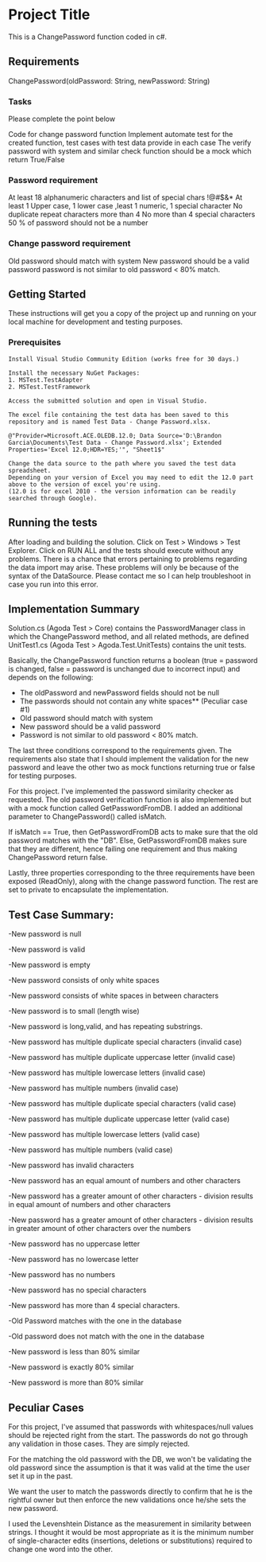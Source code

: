 # Project Title

This is a ChangePassword function coded in c#. 

## Requirements

ChangePassword(oldPassword: String, newPassword: String)

### Tasks

Please complete the point below

Code for change password function
Implement automate test for the created function, test cases with test data provide in each case
The verify password with system and similar check function should be a mock which return True/False
 
### Password requirement

At least 18 alphanumeric characters and list of special chars !@#$&*
At least 1 Upper case, 1 lower case ,least 1 numeric, 1 special character
No duplicate repeat characters more than 4
No more than 4 special characters
50 % of password should not be a number
 
### Change password requirement

Old password should match with system
New password should be a valid password
password is not similar to old password < 80% match.

## Getting Started

These instructions will get you a copy of the project up and running on your local machine for development and testing purposes.
### Prerequisites

```
Install Visual Studio Community Edition (works free for 30 days.)
```

```
Install the necessary NuGet Packages:
1. MSTest.TestAdapter
2. MSTest.TestFramework
```
```
Access the submitted solution and open in Visual Studio.
```
```
The excel file containing the test data has been saved to this repository and is named Test Data - Change Password.xlsx. 
```
```
@"Provider=Microsoft.ACE.OLEDB.12.0; Data Source='D:\Brandon Garcia\Documents\Test Data - Change Password.xlsx'; Extended Properties='Excel 12.0;HDR=YES;'", "Sheet1$"

Change the data source to the path where you saved the test data spreadsheet. 
Depending on your version of Excel you may need to edit the 12.0 part above to the version of excel you're using. 
(12.0 is for excel 2010 - the version information can be readily searched through Google).
```


## Running the tests

After loading and building the solution. Click on Test > Windows > Test Explorer.
Click on RUN ALL and the tests should execute without any problems. There is a chance that errors pertaining to problems regarding
the data import may arise. These problems will only be because of the syntax of the DataSource. Please contact me so I can help troubleshoot in case you run into this error.

## Implementation Summary

Solution.cs (Agoda Test > Core) contains the PasswordManager class in which the ChangePassword method, and all related methods, are defined
UnitTest1.cs (Agoda Test > Agoda.Test.UnitTests) contains the unit tests.

Basically, the ChangePassword function returns a boolean (true = password is changed, false = password is unchanged due to incorrect input) and depends on the following:
- The oldPassword and newPassword fields should not be null
- The passwords should not contain any white spaces** (Peculiar case #1)
- Old password should match with system
- New password should be a valid password
- Password is not similar to old password < 80% match.

The last three conditions correspond to the requirements given. The requirements also state that I should implement the
validation for the new password and leave the other two as mock functions returning true or false for testing purposes.

For this project. I've implemented the password similarity checker as requested. The old password verification function is also implemented but with a mock function called GetPasswordFromDB. I added an additional parameter to ChangePassword() called isMatch.

If isMatch == True, then GetPasswordFromDB acts to make sure that the old password matches with the "DB". Else, GetPasswordFromDB makes sure that they are different, hence failing one requirement and thus making ChangePassword return false.

Lastly, three properties corresponding to the three requirements have been exposed (ReadOnly), along with the change password function. The rest are set to private to encapsulate the implementation.

## Test Case Summary:

-New password is null

-New password is valid

-New password is empty

-New password consists of only white spaces

-New password consists of white spaces in between characters

-New password is to small (length wise)

-New password is long,valid, and has repeating substrings.

-New password has multiple duplicate special characters (invalid case)

-New password has multiple duplicate uppercase letter (invalid case)

-New password has multiple lowercase letters (invalid case)

-New password has multiple numbers (invalid case)

-New password has multiple duplicate special characters (valid case)

-New password has multiple duplicate uppercase letter (valid case)

-New password has multiple lowercase letters (valid case)

-New password has multiple numbers (valid case)

-New password has invalid characters

-New password has an equal amount of numbers and other characters

-New password has a greater amount of other characters - division results in equal amount of numbers and other characters

-New password has a greater amount of other characters - division results in greater amount of other characters over the numbers

-New password has no uppercase letter

-New password has no lowercase letter

-New password has no numbers

-New password has no special characters

-New password has more than 4 special characters.

-Old Password matches with the one in the database

-Old password does not match with the one in the database

-New password is less than 80% similar

-New password is exactly 80% similar

-New password is more than 80% similar


## Peculiar Cases
For this project, I've assumed that passwords with whitespaces/null values should be rejected right from the start. The passwords do not go through any validation in those cases. They are simply rejected.

For the matching the old password with the DB, we won't be validating the old password since the assumption is that it was valid at the time the user set it up in the past.

We want the user to match the passwords directly to confirm that he is the rightful owner but then enforce the new validations once he/she sets the new password.

I used the Levenshtein Distance as the measurement in similarity between strings. I thought it would be most appropriate as it is the minimum number of single-character edits (insertions, deletions or substitutions) required to change one word into the other.

